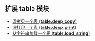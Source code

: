 ## 扩展 table 模块

- [深拷贝一个表 \(**table\.deep\_copy**\)](table.deep_copy.md)
- [深打印一个表 \(**table\.deep\_print**\)](table.deep_print.md)
- [从字符串加载一个表 \(**table\.load\_string**\)](table.load_string.md)
